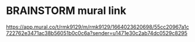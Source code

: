 # BRAINSTORM mural link
https://app.mural.co/t/rmk9129/m/rmk9129/1664023620698/55cc20967a1c722762e3471ac38b56051b0c0c6a?sender=u1471e30c2ab74dc0529c8295